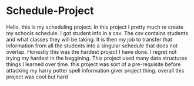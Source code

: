 # Schedule-Project
Hello. this is my scheduling project. In this project I pretty much re create my schools schedule. I got student info in a csv. The csv contains students and what classes they will be taking. It is then my job to transfer that information from all the students into a singular schedule that does not overlap. Honestly this was the hardest project I have done. I regret not trying my hardest in the beggining. This project used many data structures things I learned over time. this project was sort of a pre-requisite before attacking my harry potter spell information giver project thing. overall this project was cool but hard
